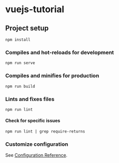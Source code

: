 # vuejs-tutorial

## Project setup
```
npm install
```

### Compiles and hot-reloads for development
```
npm run serve
```

### Compiles and minifies for production
```
npm run build
```

### Lints and fixes files
```
npm run lint
```

#### Check for specific issues
```
npm run lint | grep require-returns
```

### Customize configuration
See [Configuration Reference](https://cli.vuejs.org/config/).
